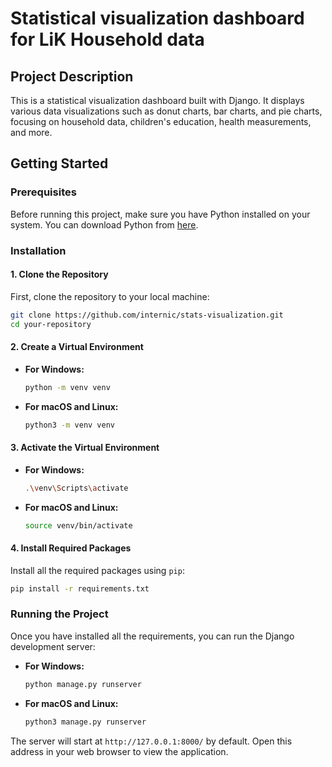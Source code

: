 # Statistical visualization dashboard for LiK Household data

## Project Description
This is a statistical visualization dashboard built with Django. It displays various data visualizations such as donut charts, bar charts, and pie charts, focusing on household data, children's education, health measurements, and more.

## Getting Started

### Prerequisites
Before running this project, make sure you have Python installed on your system. You can download Python from [here](https://www.python.org/downloads/).

### Installation

#### 1. Clone the Repository
First, clone the repository to your local machine:

```bash
git clone https://github.com/internic/stats-visualization.git
cd your-repository
```

#### 2. Create a Virtual Environment

- **For Windows:**
  ```bash
  python -m venv venv
  ```
- **For macOS and Linux:**
  ```bash
  python3 -m venv venv
  ```

#### 3. Activate the Virtual Environment

- **For Windows:**
  ```bash
  .\venv\Scripts\activate
  ```
- **For macOS and Linux:**
  ```bash
  source venv/bin/activate
  ```

#### 4. Install Required Packages
Install all the required packages using `pip`:

```bash
pip install -r requirements.txt
```

### Running the Project

Once you have installed all the requirements, you can run the Django development server:

- **For Windows:**
  ```bash
  python manage.py runserver
  ```
- **For macOS and Linux:**
  ```bash
  python3 manage.py runserver
  ```

The server will start at `http://127.0.0.1:8000/` by default. Open this address in your web browser to view the application.
